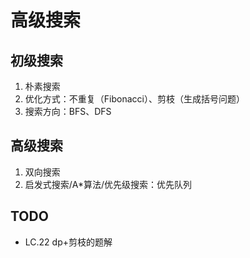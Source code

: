 # 高级搜索

## 初级搜索

1. 朴素搜索
2. 优化方式：不重复（Fibonacci）、剪枝（生成括号问题）
3. 搜索方向：BFS、DFS

## 高级搜索

1. 双向搜索
2. 启发式搜索/A*算法/优先级搜索：优先队列

## TODO

- LC.22 dp+剪枝的题解